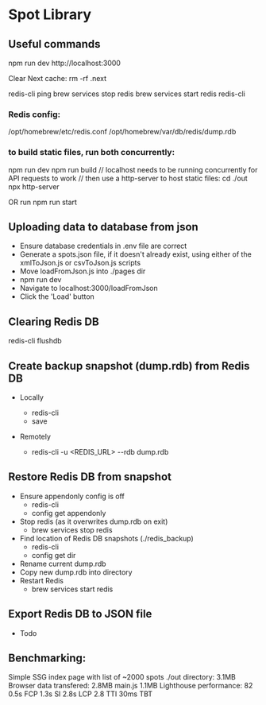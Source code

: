 # Spot Library

## Useful commands

npm run dev
http://localhost:3000

Clear Next cache:
rm -rf .next

redis-cli ping
brew services stop redis
brew services start redis
redis-cli

### Redis config:

/opt/homebrew/etc/redis.conf
/opt/homebrew/var/db/redis/dump.rdb

### to build static files, run both concurrently:

npm run dev
npm run build // localhost needs to be running concurrently for API requests to work
// then use a http-server to host static files:
cd ./out
npx http-server

OR run
npm run start

## Uploading data to database from json

- Ensure database credentials in .env file are correct
- Generate a spots.json file, if it doesn't already exist, using either of the xmlToJson.js or csvToJson.js scripts
- Move loadFromJson.js into ./pages dir
- npm run dev
- Navigate to localhost:3000/loadFromJson
- Click the 'Load' button

## Clearing Redis DB

redis-cli flushdb

## Create backup snapshot (dump.rdb) from Redis DB

- Locally

  - redis-cli
  - save

- Remotely
  - redis-cli -u <REDIS_URL> --rdb dump.rdb

## Restore Redis DB from snapshot

- Ensure appendonly config is off
  - redis-cli
  - config get appendonly
- Stop redis (as it overwrites dump.rdb on exit)
  - brew services stop redis
- Find location of Redis DB snapshots (./redis_backup)
  - redis-cli
  - config get dir
- Rename current dump.rdb
- Copy new dump.rdb into directory
- Restart Redis
  - brew services start redis

## Export Redis DB to JSON file

- Todo

## Benchmarking:

Simple SSG index page with list of ~2000 spots
./out directory: 3.1MB
Browser data transfered: 2.8MB
main.js 1.1MB
Lighthouse performance: 82
0.5s FCP
1.3s SI
2.8s LCP
2.8 TTI
30ms TBT

